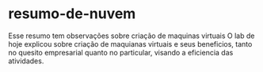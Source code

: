 # resumo-de-nuvem
Esse resumo tem observações sobre criação de maquinas virtuais
O lab de hoje explicou sobre criação de maquianas virtuais e seus beneficios, tanto no quesito empresarial quanto no particular, visando a eficiencia das atividades.
